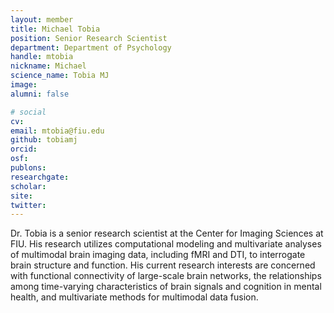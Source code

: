 ```yaml
---
layout: member
title: Michael Tobia
position: Senior Research Scientist
department: Department of Psychology
handle: mtobia
nickname: Michael
science_name: Tobia MJ
image:
alumni: false

# social
cv:
email: mtobia@fiu.edu
github: tobiamj
orcid:
osf:
publons:
researchgate:
scholar:
site:
twitter:
---
```

Dr. Tobia is a senior research scientist at the Center for Imaging Sciences at FIU.  His research utilizes computational modeling and multivariate analyses of multimodal brain imaging data, including fMRI and DTI, to interrogate brain structure and function.  His current research interests are concerned with functional connectivity of large-scale brain networks, the relationships among time-varying characteristics of brain signals and cognition in mental health, and multivariate methods for multimodal data fusion.
